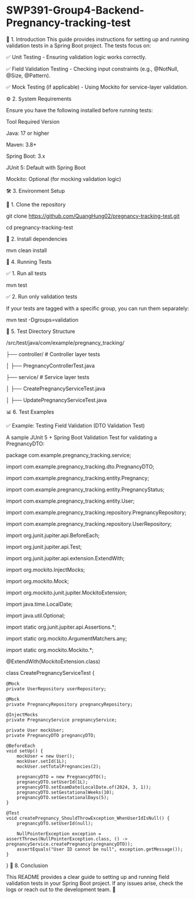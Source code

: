  # SWP391-Group4-Backend-Pregnancy-tracking-test
📖 1. Introduction
This guide provides instructions for setting up and running validation tests in a Spring Boot project. The tests focus on:

✅ Unit Testing - Ensuring validation logic works correctly.

✅ Field Validation Testing - Checking input constraints (e.g., @NotNull, @Size, @Pattern).

✅ Mock Testing (if applicable) - Using Mockito for service-layer validation.

⚙️ 2. System Requirements

Ensure you have the following installed before running tests:

Tool	Required Version

Java: 17 or higher

Maven: 3.8+

Spring Boot: 3.x

JUnit 5: Default with Spring Boot

Mockito: Optional (for mocking validation logic)

🛠 3. Environment Setup

🔹 1. Clone the repository

git clone https://github.com/QuangHung02/pregnancy-tracking-test.git

cd pregnancy-tracking-test

🔹 2. Install dependencies

mvn clean install

🚀 4. Running Tests

✅ 1. Run all tests

mvn test

✅ 2. Run only validation tests

If your tests are tagged with a specific group, you can run them separately:

mvn test -Dgroups=validation

📂 5. Test Directory Structure

/src/test/java/com/example/pregnancy_tracking/

  ├── controller/        # Controller layer tests
  
  │    ├── PregnancyControllerTest.java
  
  ├── service/           # Service layer tests
  
  │    ├── CreatePregnancyServiceTest.java
  
  │    ├── UpdatePregnancyServiceTest.java
  
📊 6. Test Examples

✅ Example: Testing Field Validation (DTO Validation Test)

A sample JUnit 5 + Spring Boot Validation Test for validating a PregnancyDTO:

package com.example.pregnancy_tracking.service;

import com.example.pregnancy_tracking.dto.PregnancyDTO;

import com.example.pregnancy_tracking.entity.Pregnancy;

import com.example.pregnancy_tracking.entity.PregnancyStatus;

import com.example.pregnancy_tracking.entity.User;

import com.example.pregnancy_tracking.repository.PregnancyRepository;

import com.example.pregnancy_tracking.repository.UserRepository;

import org.junit.jupiter.api.BeforeEach;

import org.junit.jupiter.api.Test;

import org.junit.jupiter.api.extension.ExtendWith;

import org.mockito.InjectMocks;

import org.mockito.Mock;

import org.mockito.junit.jupiter.MockitoExtension;

import java.time.LocalDate;

import java.util.Optional;

import static org.junit.jupiter.api.Assertions.*;

import static org.mockito.ArgumentMatchers.any;

import static org.mockito.Mockito.*;

@ExtendWith(MockitoExtension.class)

class CreatePregnancyServiceTest {

    @Mock
    private UserRepository userRepository;
    
    @Mock
    private PregnancyRepository pregnancyRepository;
    
    @InjectMocks
    private PregnancyService pregnancyService;

    private User mockUser;
    private PregnancyDTO pregnancyDTO;

    @BeforeEach
    void setUp() {
        mockUser = new User();
        mockUser.setId(1L);
        mockUser.setTotalPregnancies(2);

        pregnancyDTO = new PregnancyDTO();
        pregnancyDTO.setUserId(1L);
        pregnancyDTO.setExamDate(LocalDate.of(2024, 3, 1));
        pregnancyDTO.setGestationalWeeks(10);
        pregnancyDTO.setGestationalDays(5);
    }

    @Test
    void createPregnancy_ShouldThrowException_WhenUserIdIsNull() {
        pregnancyDTO.setUserId(null);
        
        NullPointerException exception = assertThrows(NullPointerException.class, () -> pregnancyService.createPregnancy(pregnancyDTO));
        assertEquals("User ID cannot be null", exception.getMessage());
    }
}
🎯 8. Conclusion

This README provides a clear guide to setting up and running field validation tests in your Spring Boot project. If any issues arise, check the logs or reach out to the development team. 🚀
